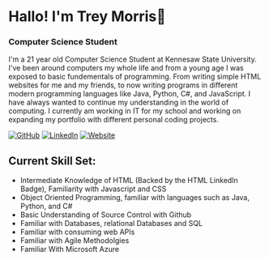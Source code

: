 <!--
**TreyBMorris/TreyBMorris** is a ✨ _special_ ✨ repository because its `README.md` (this file) appears on your GitHub profile.
-->


# Hallo! I'm **Trey Morris**👋
### Computer Science Student

I'm a 21 year old Computer Science Student at Kennesaw State University. I've been around computers my whole life and from a young age I was exposed to basic fundementals of programming. From writing simple HTML websites for me and my friends, to now writing programs in different modern programming languages like Java, Python, C#, and JavaScript. I have always wanted to continue my understanding in the world of computing. I currently am working in IT for my school and working on expanding my portfolio with different personal coding projects.

[![GitHub](https://img.shields.io/badge/GitHub-TreyBMorris-black)](https://github.com/TreyBMorris)
[![LinkedIn](https://img.shields.io/badge/LinkedIn-treybmorris-blue)](https://www.linkedin.com/in/treybmorris/)
[![Website](https://img.shields.io/badge/Website-treymorris.me-yellow)](http://treymorris.me/)


## Current Skill Set:
- Intermediate Knowledge of HTML (Backed by the HTML LinkedIn Badge), Familiarity with Javascript and CSS
- Object Oriented Programming, familiar with languages such as Java, Python, and C#
- Basic Understanding of Source Control with Github
- Familiar with Databases, relational Databases and SQL
- Familiar with consuming web APIs
- Familiar with Agile Methodolgies
- Familiar With Microsoft Azure
